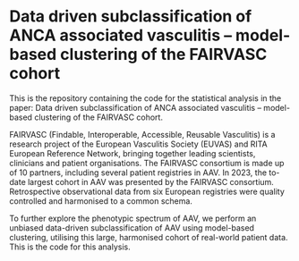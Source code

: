 # Data driven subclassification of ANCA associated vasculitis – model-based clustering of the FAIRVASC cohort
This is the repository containing the code for the statistical analysis in the paper: Data driven subclassification of ANCA associated vasculitis – model-based clustering of the FAIRVASC cohort. 

FAIRVASC (Findable, Interoperable, Accessible, Reusable Vasculitis) is a research project of the European Vasculitis Society (EUVAS) and RITA European Reference Network, bringing together leading scientists, clinicians and patient organisations. The FAIRVASC consortium is made up of 10 partners, including several patient registries in AAV. In 2023, the to-date largest cohort in AAV was presented by the FAIRVASC consortium. Retrospective observational data from six European registries were quality controlled and harmonised to a common schema.

To further explore the phenotypic spectrum of AAV, we perform an unbiased data-driven subclassification of AAV using model-based clustering, utilising this large, harmonised cohort of real-world patient data. This is the code for this analysis. 
